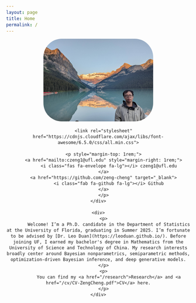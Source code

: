 ```yaml
---
layout: page
title: Home
permalink: /
---
```


<div style="display: flex; align-items: center; gap: 2rem;">
    <div style="text-align: center;">
    <img src="img/profile.jpg" alt="Profile photo" style="width: 300px; border-radius: 50px;">

        <link rel="stylesheet" href="https://cdnjs.cloudflare.com/ajax/libs/font-awesome/6.5.0/css/all.min.css">

        <p style="margin-top: 1rem;">
        <a href="mailto:czeng1@ufl.edu" style="margin-right: 1rem;">
            <i class="fas fa-envelope fa-lg"></i> czeng1@ufl.edu
        </a>
        <a href="https://github.com/zeng-cheng" target="_blank">
            <i class="fab fa-github fa-lg"></i> Github
        </a>
        </p>
    </div>
    
    <div>
        <p>
            Welcome! I’m a Ph.D. candidate in the Department of Statistics at the University of Florida, graduating in Summer 2025. I’m fortunate to be advised by [Dr. Leo Duan](https://leoduan.github.io/). Before joining UF, I earned my bachelor's degree in Mathematics from the University of Science and Technology of China. My research interests broadly center around Bayesian nonparametrics, semiparametric methods, optimization-driven Bayesian inference, and deep generative models.
        </p>
        <p>
            You can find my <a href="/research">Research</a> and <a href="/cv/CV-ZengCheng.pdf">CV</a> here.
        </p>
    </div>
</div>







